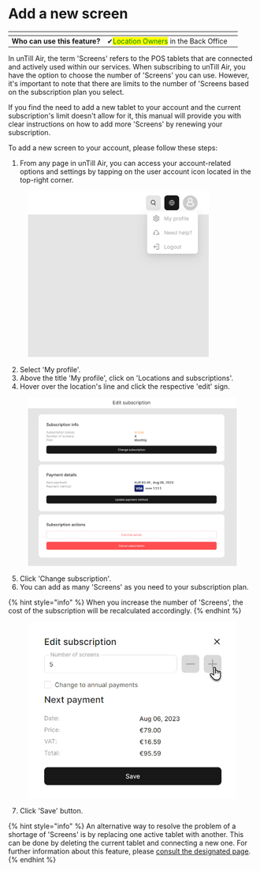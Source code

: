 # Add a new screen

<table data-card-size="large" data-view="cards"><thead><tr><th></th><th></th><th></th></tr></thead><tbody><tr><td><strong>Who can use this feature?</strong></td><td><span data-gb-custom-inline data-tag="emoji" data-code="2714">✔</span><mark style="color:green;">Location Owners</mark> in the Back Office</td><td></td></tr></tbody></table>

In unTill Air, the term 'Screens' refers to the POS tablets that are connected and actively used within our services. When subscribing to unTill Air, you have the option to choose the number of 'Screens' you can use. However, it's important to note that there are limits to the number of 'Screens based on the subscription plan you select.

If you find the need to add a new tablet to your account and the current subscription's limit doesn't allow for it, this manual will provide you with clear instructions on how to add more 'Screens' by renewing your subscription.

To add a new screen to your account, please follow these steps:

1. From any page in unTill Air, you can access your account-related options and settings by tapping on the user account icon located in the top-right corner.

<figure><img src="../../.gitbook/assets/Screenshot (14).png" alt="" width="367"><figcaption></figcaption></figure>

2. Select 'My profile'.
3. Above the title 'My profile', click on 'Locations and subscriptions'.
4. Hover over the location's line and click the respective 'edit' sign.

<figure><img src="../../.gitbook/assets/subscription.jpg" alt=""><figcaption></figcaption></figure>

5. Click 'Change subscription'.
6. You can add as many 'Screens' as you need to your subscription plan.

{% hint style="info" %}
When you increase the number of 'Screens', the cost of the subscription will be recalculated accordingly.
{% endhint %}

<figure><img src="../../.gitbook/assets/screens.jpg" alt="" width="530"><figcaption></figcaption></figure>

7. Click 'Save' button.

{% hint style="info" %}
An alternative way to resolve the problem of a shortage of 'Screens' is by replacing one active tablet with another. This can be done by deleting the current tablet and connecting a new one. For further information about this feature, please [consult the designated page](../general/equipment/delete-a-tablet.md).
{% endhint %}
